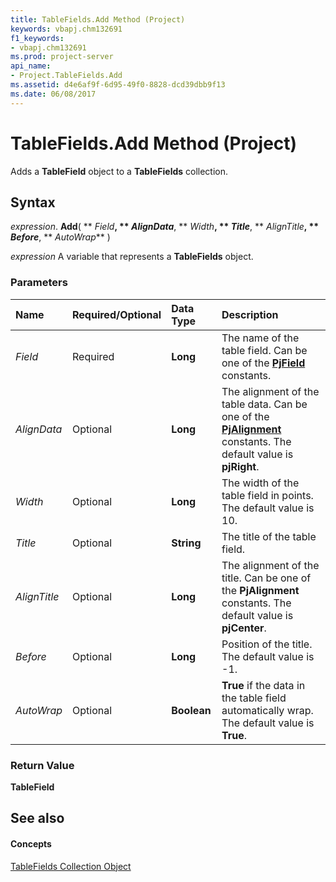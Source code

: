 ```yaml
---
title: TableFields.Add Method (Project)
keywords: vbapj.chm132691
f1_keywords:
- vbapj.chm132691
ms.prod: project-server
api_name:
- Project.TableFields.Add
ms.assetid: d4e6af9f-6d95-49f0-8828-dcd39dbb9f13
ms.date: 06/08/2017
---
```



# TableFields.Add Method (Project)

Adds a **TableField** object to a **TableFields** collection.


## Syntax

 _expression_. **Add**( ** _Field_**, ** _AlignData_**, ** _Width_**, ** _Title_**, ** _AlignTitle_**, ** _Before_**, ** _AutoWrap_** )

 _expression_ A variable that represents a **TableFields** object.


### Parameters



|**Name**|**Required/Optional**|**Data Type**|**Description**|
|:-----|:-----|:-----|:-----|
| _Field_|Required|**Long**|The name of the table field. Can be one of the **[PjField](pjfield-enumeration-project.md)** constants.|
| _AlignData_|Optional|**Long**|The alignment of the table data. Can be one of the **[PjAlignment](pjalignment-enumeration-project.md)** constants. The default value is **pjRight**.|
| _Width_|Optional|**Long**|The width of the table field in points. The default value is 10.|
| _Title_|Optional|**String**|The title of the table field.|
| _AlignTitle_|Optional|**Long**|The alignment of the title. Can be one of the **PjAlignment** constants. The default value is **pjCenter**.|
| _Before_|Optional|**Long**|Position of the title. The default value is -1.|
| _AutoWrap_|Optional|**Boolean**|**True** if the data in the table field automatically wrap. The default value is **True**.|

### Return Value

 **TableField**


## See also


#### Concepts


[TableFields Collection Object](tablefields-object-project.md)
